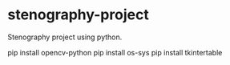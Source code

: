 # stenography-project
Stenography project using python.

pip install opencv-python
pip install os-sys
pip install tkintertable
